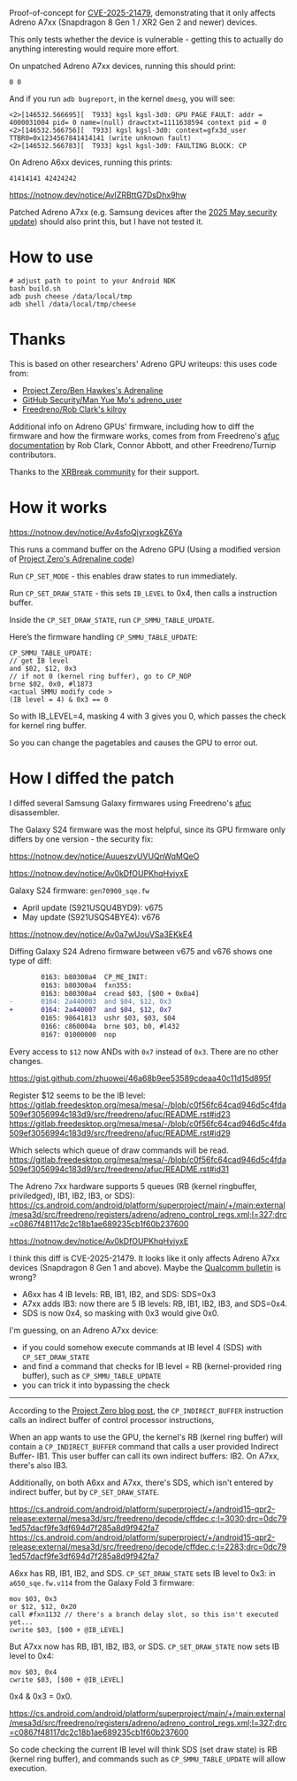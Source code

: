 Proof-of-concept for [CVE-2025-21479](https://docs.qualcomm.com/product/publicresources/securitybulletin/june-2025-bulletin.html), demonstrating that it only affects Adreno A7xx (Snapdragon 8 Gen 1 / XR2 Gen 2 and newer) devices.

This only tests whether the device is vulnerable - getting this to actually do anything interesting would require more effort.

On unpatched Adreno A7xx devices, running this should print:

```
0 0
```

And if you run `adb bugreport`, in the kernel `dmesg`, you will see:

```
<2>[146532.566695][  T933] kgsl kgsl-3d0: GPU PAGE FAULT: addr = 4000031004 pid= 0 name=(null) drawctxt=1111638594 context pid = 0
<2>[146532.566756][  T933] kgsl kgsl-3d0: context=gfx3d_user TTBR0=0x1234567841414141 (write unknown fault)
<2>[146532.566783][  T933] kgsl kgsl-3d0: FAULTING BLOCK: CP
```

On Adreno A6xx devices, running this prints:

```
41414141 42424242
```

https://notnow.dev/notice/AvIZRBttG7DsDhx9hw

Patched Adreno A7xx (e.g. Samsung devices after the [2025 May security update](https://security.samsungmobile.com/serviceWeb.smsb)) should also print this, but I have not tested it.

# How to use

```
# adjust path to point to your Android NDK
bash build.sh
adb push cheese /data/local/tmp
adb shell /data/local/tmp/cheese
```

# Thanks

This is based on other researchers' Adreno GPU writeups: this uses code from:
- [Project Zero/Ben Hawkes's Adrenaline](https://googleprojectzero.blogspot.com/2020/09/attacking-qualcomm-adreno-gpu.html)
- [GitHub Security/Man Yue Mo's adreno_user](https://github.blog/security/vulnerability-research/the-code-that-wasnt-there-reading-memory-on-an-android-device-by-accident/)
- [Freedreno/Rob Clark's kilroy](https://github.com/robclark/kilroy/blob/master/kilroy.c)

Additional info on Adreno GPUs' firmware, including how to diff the firmware and how the firmware works, comes from from Freedreno's [afuc documentation](https://gitlab.freedesktop.org/mesa/mesa/-/blob/c0f56fc64cad946d5c4fda509ef3056994c183d9/src/freedreno/afuc/README.rst) by Rob Clark, Connor Abbott, and other Freedreno/Turnip contributors.

Thanks to the [XRBreak community](https://estradiol.city/@ity/114482800282797778) for their support.

# How it works

https://notnow.dev/notice/Av4sfoQjyrxogkZ6Ya

This runs a command buffer on the Adreno GPU (Using a modified version of [Project Zero's Adrenaline code](https://googleprojectzero.blogspot.com/2020/09/attacking-qualcomm-adreno-gpu.html))

Run `CP_SET_MODE` - this enables draw states to run immediately.

Run `CP_SET_DRAW_STATE` - this sets `IB_LEVEL` to 0x4, then calls a instruction buffer.

Inside the `CP_SET_DRAW_STATE`, run `CP_SMMU_TABLE_UPDATE`.

Here’s the firmware handling `CP_SMMU_TABLE_UPDATE`:

```
CP_SMMU_TABLE_UPDATE:
// get IB level
and $02, $12, 0x3
// if not 0 (kernel ring buffer), go to CP_NOP
brne $02, 0x0, #l1873
<actual SMMU modify code >
(IB level = 4) & 0x3 == 0
```

So with IB_LEVEL=4, masking 4 with 3 gives you 0, which passes the check for kernel ring buffer.

So you can change the pagetables and causes the GPU to error out.

# How I diffed the patch

I diffed several Samsung Galaxy firmwares using Freedreno's [afuc](https://gitlab.freedesktop.org/mesa/mesa/-/blob/c0f56fc64cad946d5c4fda509ef3056994c183d9/src/freedreno/afuc/README.rst) disassembler.

The Galaxy S24 firmware was the most helpful, since its GPU firmware only differs by one version - the security fix:

https://notnow.dev/notice/AuueszvUVUQnWqMQeO

https://notnow.dev/notice/Av0kDfOUPKhqHyjyxE

Galaxy S24 firmware: `gen70900_sqe.fw`
- April update (S921USQU4BYD9): v675
- May update (S921USQS4BYE4): v676

https://notnow.dev/notice/Av0a7wUouVSa3EKkE4

Diffing Galaxy S24 Adreno firmware between v675 and v676 shows one type of diff:

```diff
        0163: b80300a4  CP_ME_INIT:
        0163: b80300a4  fxn355:
        0163: b80300a4  cread $03, [$00 + 0x0a4]
-       0164: 2a440003  and $04, $12, 0x3
+       0164: 2a440007  and $04, $12, 0x7
        0165: 98641813  ushr $03, $03, $04
        0166: c860004a  brne $03, b0, #l432
        0167: 01000000  nop
```
Every access to `$12` now ANDs with `0x7` instead of `0x3`. There are no other changes.

https://gist.github.com/zhuowei/46a68b9ee53589cdeaa40c11d15d895f

Register $12 seems to be the IB level:
https://gitlab.freedesktop.org/mesa/mesa/-/blob/c0f56fc64cad946d5c4fda509ef3056994c183d9/src/freedreno/afuc/README.rst#id23
https://gitlab.freedesktop.org/mesa/mesa/-/blob/c0f56fc64cad946d5c4fda509ef3056994c183d9/src/freedreno/afuc/README.rst#id29

Which selects which queue of draw commands will be read.
https://gitlab.freedesktop.org/mesa/mesa/-/blob/c0f56fc64cad946d5c4fda509ef3056994c183d9/src/freedreno/afuc/README.rst#id31

The Adreno 7xx hardware supports 5 queues (RB (kernel ringbuffer, priviledged), IB1, IB2, IB3, or SDS):
https://cs.android.com/android/platform/superproject/main/+/main:external/mesa3d/src/freedreno/registers/adreno/adreno_control_regs.xml;l=327;drc=c0867f48117dc2c18b1ae689235cb1f60b237600

https://notnow.dev/notice/Av0kDfOUPKhqHyjyxE

I think this diff is CVE-2025-21479.
It looks like it only affects Adreno A7xx devices (Snapdragon 8 Gen 1 and above).
Maybe the [Qualcomm bulletin](https://docs.qualcomm.com/product/publicresources/securitybulletin/june-2025-bulletin.html#_cve-2025-21479) is wrong?

- A6xx has 4 IB levels: RB, IB1, IB2, and SDS: SDS=0x3
- A7xx adds IB3: now there are 5 IB levels: RB, IB1, IB2, IB3, and SDS=0x4.
- SDS is now 0x4, so masking with 0x3 would give 0x0.


I'm guessing, on an Adreno A7xx device:
- if you could somehow execute commands at IB level 4 (SDS) with `CP_SET_DRAW_STATE`
- and find a command that checks for IB level = RB (kernel-provided ring buffer), such as `CP_SMMU_TABLE_UPDATE`
- you can trick it into bypassing the check

---

According to the [Project Zero blog post](https://googleprojectzero.blogspot.com/2020/09/attacking-qualcomm-adreno-gpu.html), the `CP_INDIRECT_BUFFER` instruction calls an indirect buffer of control processor instructions, 

When an app wants to use the GPU, the kernel's RB (kernel ring buffer) will contain a `CP_INDIRECT_BUFFER` command that calls a user provided Indirect Buffer- IB1. 
This user buffer can call its own indirect buffers: IB2.
On A7xx, there's also IB3.

Additionally, on both A6xx and A7xx, there's SDS, which isn't entered by indirect buffer, but by `CP_SET_DRAW_STATE`.

https://cs.android.com/android/platform/superproject/+/android15-qpr2-release:external/mesa3d/src/freedreno/decode/cffdec.c;l=3030;drc=0dc791ed57dacf9fe3df694d7f285a8d9f942fa7
https://cs.android.com/android/platform/superproject/+/android15-qpr2-release:external/mesa3d/src/freedreno/decode/cffdec.c;l=2283;drc=0dc791ed57dacf9fe3df694d7f285a8d9f942fa7

A6xx has RB, IB1, IB2, and SDS.
`CP_SET_DRAW_STATE` sets IB level to 0x3: in `a650_sqe.fw.v114` from the Galaxy Fold 3 firmware:
```
mov $03, 0x3
or $12, $12, 0x20
call #fxn1132 // there's a branch delay slot, so this isn't executed yet...
cwrite $03, [$00 + @IB_LEVEL]
```

But A7xx now has RB, IB1, IB2, IB3, or SDS.
`CP_SET_DRAW_STATE` now sets IB level to 0x4:
```
mov $03, 0x4
cwrite $03, [$00 + @IB_LEVEL]
```

0x4 & 0x3 = 0x0. 

https://cs.android.com/android/platform/superproject/main/+/main:external/mesa3d/src/freedreno/registers/adreno/adreno_control_regs.xml;l=327;drc=c0867f48117dc2c18b1ae689235cb1f60b237600

So code checking the current IB level will think SDS (set draw state) is RB (kernel ring buffer), and commands such as `CP_SMMU_TABLE_UPDATE` will allow execution.
